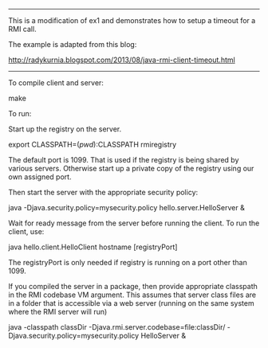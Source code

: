 --------
This is a modification of ex1 and demonstrates how to setup a timeout for a RMI call.

The example is adapted from this blog:

http://radykurnia.blogspot.com/2013/08/java-rmi-client-timeout.html

--------

To compile client and server:

make

To run:

Start up the registry on the server.

export CLASSPATH=$(pwd):$CLASSPATH
rmiregistry <port>

The default port is 1099. That is used if the registry is being shared by various
servers. Otherwise start up a private copy of the registry using our own assigned port.


Then start the server with the appropriate security policy:

java -Djava.security.policy=mysecurity.policy hello.server.HelloServer &

Wait for ready message from the server before running the client. To run the
client, use:


java hello.client.HelloClient hostname [registryPort]

The registryPort is only needed if registry is running on a port other than 1099.

If you compiled the server in a package, then provide appropriate classpath in the RMI codebase
VM argument. This assumes that server class files are in a folder that is accessible via a web
server (running on the same system where the RMI server will run)

java -classpath classDir -Djava.rmi.server.codebase=file:classDir/ -Djava.security.policy=mysecurity.policy HelloServer & 

